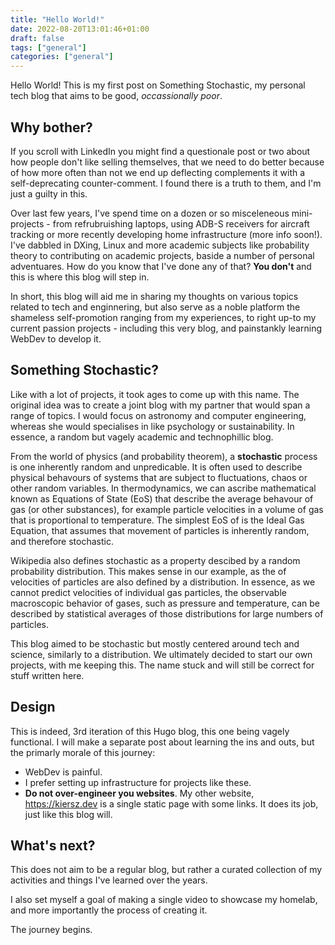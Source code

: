 ```yaml
---
title: "Hello World!"
date: 2022-08-20T13:01:46+01:00
draft: false
tags: ["general"]
categories: ["general"]
---
```


Hello World! This is my first post on Something Stochastic, my personal tech blog that aims to be good, _occassionally poor_.

## Why bother?

If you scroll with LinkedIn you might find a questionale post or two about how people don't like selling themselves, that we need to do better because of how more often than not we end up deflecting complements it with a self-deprecating counter-comment. I found there is a truth to them, and I'm just a guilty in this.

Over last few years, I've spend time on a dozen or so misceleneous mini-projects - from refrubruishing laptops, using ADB-S receivers for aircraft tracking or more recently developing home infrastructure (more info soon!). I've dabbled in DXing, Linux and more academic subjects like probability theory to contributing on academic projects, baside a number of personal adventuares. How do you know that I've done any of that? **You don't** and this is where this blog will step in.

In short, this blog will aid me in sharing my thoughts on various topics related to tech and enginnering, but also serve as a noble platform the shameless self-promotion ranging from my experiences, to right up-to my current passion projects - including this very blog, and painstankly learning WebDev to develop it.

## Something Stochastic?

Like with a lot of projects, it took ages to come up with this name. The original idea was to create a joint blog with my partner that would span a range of topics. I would focus on astronomy and computer engineering, whereas she would specialises in like psychology or sustainability. In essence, a random but vagely academic and technophillic blog.

From the world of physics (and probability theorem), a **stochastic** process is one inherently random and unpredicable. It is often used to describe physical behavours of systems that are subject to fluctuations, chaos or other random variables. In thermodynamics, we can ascribe mathematical known as Equations of State (EoS) that describe the average behavour of gas (or other substances), for example particle velocities in a volume of gas that is proportional to temperature. The simplest EoS of is the Ideal Gas Equation, that assumes that movement of particles is inherently random, and therefore stochastic.

Wikipedia also defines stochastic as a property descibed by a random probability distribution. This makes sense in our example, as the of velocities of particles are also defined by a distribution. In essence, as we cannot predict velocities of individual gas particles, the observable macroscopic behavior of gases, such as pressure and temperature, can be described by statistical averages of those distributions for large numbers of particles.

This blog aimed to be stochastic but mostly centered around tech and science, similarly to a distribution. We ultimately decided to start our own projects, with me keeping this. The name stuck and will still be correct for stuff written here.

## Design

This is indeed, 3rd iteration of this Hugo blog, this one being vagely functional. I will make a separate post about learning the ins and outs, but the primarly morale of this journey: 

* WebDev is painful.
* I prefer setting up infrastructure for projects like these.
* **Do not over-engineer you websites**. My other website, https://kiersz.dev is a single static page with some links. It does its job, just like this blog will.

## What's next?

This does not aim to be a regular blog, but rather a curated collection of my activities and things I've learned over the years. 

I also set myself a goal of making a single video to showcase my homelab, and more importantly the process of creating it.

The journey begins.